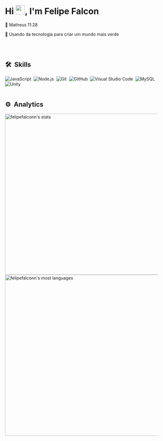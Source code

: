<h1 align="left">Hi <img src="https://raw.githubusercontent.com/kaueMarques/kaueMarques/master/hi.gif" width="30px" height="30px">, I'm Felipe Falcon</h1>

🙇 Matheus 11:28

🌳 Usando da tecnologia para criar um mundo mais verde

<br><br>
## 🛠 &nbsp;Skills
![JavaScript](https://img.shields.io/badge/-JavaScript-05122A?style=flat&logo=javascript)&nbsp;
![Node.js](https://img.shields.io/badge/-Node.js-05122A?style=flat&logo=node.js)&nbsp;
![Git](https://img.shields.io/badge/-Git-05122A?style=flat&logo=git)&nbsp;
![GitHub](https://img.shields.io/badge/-GitHub-05122A?style=flat&logo=github)&nbsp;
![Visual Studio Code](https://img.shields.io/badge/-Visual%20Studio%20Code-05122A?style=flat&logo=visual-studio-code&logoColor=007ACC)&nbsp;
![MySQL](https://img.shields.io/badge/-MySQL-05122A?style=flat&logo=mysql&logoColor=007ACC)&nbsp;
![Unity](https://img.shields.io/badge/-Unity-05122A?style=flat&logo=unity&logoColor=E7E7E7)&nbsp;
<br><br>
## ⚙️ &nbsp;Analytics
<p align="left">
<img width="530em" src="https://github-readme-stats.vercel.app/api?username=felipefalconn&show_icons=true&theme=gotham" alt="felipefalconn's stats"/>
<img width="530em" src="https://github-readme-stats.vercel.app/api/top-langs/?username=felipefalconn&layout=compact&theme=gotham" alt="felipefalconn's most languages"/>
</p>

<br><br>
